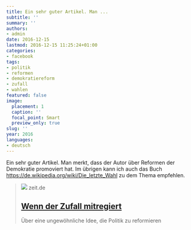 ```yaml
---
title: Ein sehr guter Artikel. Man ...
subtitle: ''
summary: ''
authors:
- admin
date: 2016-12-15
lastmod: 2016-12-15 11:25:24+01:00
categories:
- facebook
tags:
- politik
- reformen
- demokratiereform
- zufall
- wahlen
featured: false
image:
  placement: 1
  caption: ''
  focal_point: Smart
  preview_only: true
slug: ''
year: 2016
languages:
- deutsch
---
```


Ein sehr guter Artikel. Man merkt, dass der Autor über Reformen der Demokratie promoviert hat. Im übrigen kann ich auch das Buch https://de.wikipedia.org/wiki/Die_letzte_Wahl zu dem Thema empfehlen.
> [![](https://img.zeit.de/administratives/sharing/fallback-image/wide__1300x731)](http://www.zeit.de/2000/07/200007.t-demokratie_.xml/komplettansicht)
> zeit.de
> ## [Wenn der Zufall mitregiert](http://www.zeit.de/2000/07/200007.t-demokratie_.xml/komplettansicht)
>
>Über eine ungewöhnliche Idee, die Politik zu reformieren